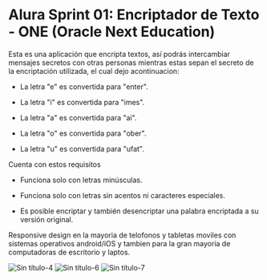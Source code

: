 #  Alura Sprint 01: Encriptador de Texto - ONE (Oracle Next Education)

Esta es una aplicación que encripta textos, así podrás intercambiar mensajes secretos con otras personas mientras estas sepan el secreto de la encriptación utilizada, el cual dejo acontinuacion:

- La letra "e" es convertida para "enter".

- La letra "i" es convertida para "imes".

- La letra "a" es convertida para "ai".

- La letra "o" es convertida para "ober".

- La letra "u" es convertida para "ufat".

Cuenta con estos requisitos 

- Funciona solo con letras minúsculas.

-  Funciona solo con letras sin acentos ni caracteres especiales.

- Es posible encriptar y también desencriptar una palabra encriptada a su versión original.

Responsive design en la mayoria de telofonos y tabletas moviles con sistemas operativos android/iOS y tambien para la gran mayoria de computadoras de escritorio y laptos.

![Sin título-4](https://github.com/edeercm/EncriptadorTextoAlura/assets/132967872/53de2077-e6b9-439d-944e-ac76fcb2775f)
![Sin título-6](https://github.com/edeercm/EncriptadorTextoAlura/assets/132967872/e0af015a-2401-4347-8812-0dbe4a01f39b)
![Sin título-7](https://github.com/edeercm/EncriptadorTextoAlura/assets/132967872/b6e1f4b0-afc5-4246-80ce-693083f6cb31)
